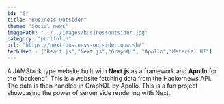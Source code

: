 ```yaml
---
id: "5"
title: "Business Outsider"
theme: "Social news"
imagePath: "../../images/businessoutsider.jpg"
category: "portfolio"
url: "https://next-business-outsider.now.sh/"
techUsed : ["React.js","Next.js","GraphQL", "Apollo","Material UI"]
---
```


A JAMStack type website built with **Next.js** as a framework and **Apollo** for the "backend". This is a website fetching data from the Hackernews API. The data is then handled in GraphQL by Apollo. This is a fun project showcasing the power of server side rendering with Next.
